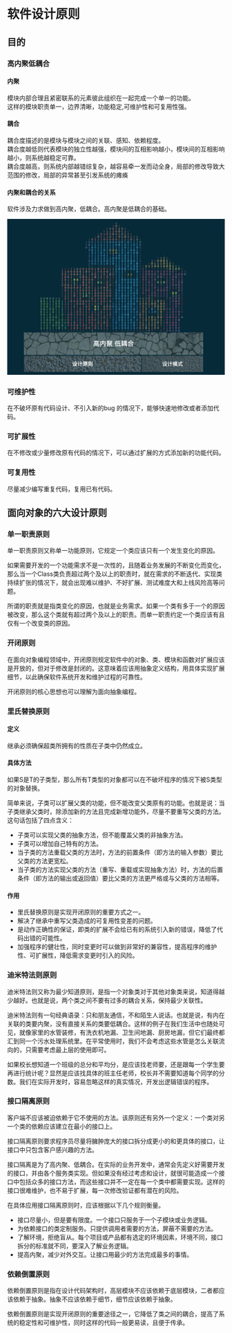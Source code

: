 # 软件设计原则

## 目的

### 高内聚低耦合

#### 内聚

模块内部合理且紧密联系的元素彼此组织在一起完成一个单一的功能。  
这样的模块职责单一，边界清晰，功能稳定,可维护性和可复用性强。

#### 耦合

耦合度描述的是模块与模块之间的关联、感知、依赖程度。  
耦合度越低则代表模块的独立性越强，模块间的互相影响越小，模块间的互相影响越小，则系统越稳定可靠。  
耦合度越高，则系统内部越错综复杂，越容易牵一发而动全身，局部的修改导致大范围的修改，局部的异常甚至引发系统的瘫痪

#### 内聚和耦合的关系

软件涉及力求做到高内聚，低耦合。高内聚是低耦合的基础。

![软件结构](software_design_principles_1.png)

### 可维护性

在不破坏原有代码设计、不引入新的bug 的情况下，能够快速地修改或者添加代码。

### 可扩展性

在不修改或少量修改原有代码的情况下，可以通过扩展的方式添加新的功能代码。

### 可复用性

尽量减少编写重复代码，复用已有代码。

## 面向对象的六大设计原则

### 单一职责原则

单一职责原则又称单一功能原则，它规定一个类应该只有一个发生变化的原因。

如果需要开发的一个功能需求不是一次性的，且随着业务发展的不断变化而变化，那么当一个Class类负责超过两个及以上的职责时，就在需求的不断迭代、实现类持续扩张的情况下，就会出现难以维护、不好扩展、测试难度大和上线风险高等问题。

所谓的职责就是指类变化的原因，也就是业务需求。如果一个类有多于一个的原因被改变，那么这个类就有超过两个及以上的职责。而单一职责约定一个类应该有且仅有一个改变类的原因。

### 开闭原则

在面向对象编程领域中，开闭原则规定软件中的对象、类、模块和函数对扩展应该是开放的，但对于修改是封闭的。这意味着应该用抽象定义结构，用具体实现扩展细节，以此确保软件系统开发和维护过程的可靠性。

开闭原则的核心思想也可以理解为面向抽象编程。

### 里氏替换原则

#### 定义

继承必须确保超类所拥有的性质在子类中仍然成立。

#### 具体方法

如果S是T的子类型，那么所有T类型的对象都可以在不破坏程序的情况下被S类型的对象替换。

简单来说，子类可以扩展父类的功能，但不能改变父类原有的功能。也就是说：当子类继承父类时，除添加新的方法且完成新增功能外，尽量不要重写父类的方法。这句话包括了四点含义：

- 子类可以实现父类的抽象方法，但不能覆盖父类的非抽象方法。
- 子类可以增加自己特有的方法。
- 当子类的方法重载父类的方法时，方法的前置条件（即方法的输入参数）要比父类的方法更宽松。
- 当子类的方法实现父类的方法（重写、重载或实现抽象方法）时，方法的后置条件（即方法的输出或返回值）要比父类的方法更严格或与父类的方法相等。

#### 作用

- 里氏替换原则是实现开闭原则的重要方式之一。
- 解决了继承中重写父类造成的可复用性变差的问题。
- 是动作正确性的保证，即类的扩展不会给已有的系统引入新的错误，降低了代码出错的可能性。
- 加强程序的健壮性，同时变更时可以做到非常好的兼容性，提高程序的维护性、可扩展性，降低需求变更时引入的风险。

### 迪米特法则原则

迪米特法则又称为最少知道原则，是指一个对象类对于其他对象类来说，知道得越少越好。也就是说，两个类之间不要有过多的耦合关系，保持最少关联性。

迪米特法则有一句经典语录：只和朋友通信，不和陌生人说话。也就是说，有内在关联的类要内聚，没有直接关系的类要低耦合。这样的例子在我们生活中也随处可见，就像家里的水管装修，有洗衣机地漏、卫生间地漏、厨房地漏，但它们最终都汇到同一个污水处理系统里。在平常使用时，我们不会考虑这些水管是怎么关联流向的，只需要考虑最上层的使用即可。

如果校长想知道一个班级的总分和平均分，是应该找老师要，还是跟每一个学生要再进行统计呢？显然是应该找具体的班主任老师，校长并不需要知道每个同学的分数。我们在实际开发时，容易忽略这样的真实情况，开发出逻辑错误的程序。

### 接口隔离原则

客户端不应该被迫依赖于它不使用的方法。该原则还有另外一个定义：一个类对另一个类的依赖应该建立在最小的接口上。

接口隔离原则要求程序员尽量将臃肿庞大的接口拆分成更小的和更具体的接口，让接口中只包含客户感兴趣的方法。

接口隔离是为了高内聚、低耦合。在实际的业务开发中，通常会先定义好需要开发的接口，并由各个服务类实现。但如果没有经过考虑和设计，就很可能造成一个接口中包括众多的接口方法，而这些接口并不一定在每一个类中都需要实现。这样的接口很难维护，也不易于扩展，每一次修改验证都有潜在的风险。

在具体应用接口隔离原则时，应该根据以下几个规则衡量。

- 接口尽量小，但是要有限度。一个接口只服务于一个子模块或业务逻辑。
- 为依赖接口的类定制服务。只提供调用者需要的方法，屏蔽不需要的方法。
- 了解环境，拒绝盲从。每个项目或产品都有选定的环境因素，环境不同，接口拆分的标准就不同，要深入了解业务逻辑。
- 提高内聚，减少对外交互。让接口用最少的方法完成最多的事情。

### 依赖倒置原则

依赖倒置原则是指在设计代码架构时，高层模块不应该依赖于底层模块，二者都应该依赖于抽象。抽象不应该依赖于细节，细节应该依赖于抽象。

依赖倒置原则是实现开闭原则的重要途径之一，它降低了类之间的耦合，提高了系统的稳定性和可维护性，同时这样的代码一般更易读，且便于传承。
